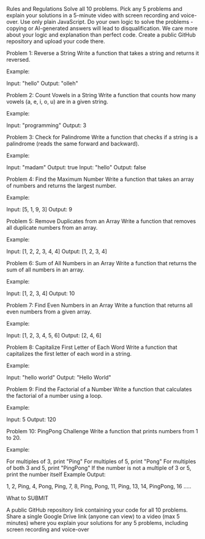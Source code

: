Rules and Regulations
Solve all 10 problems.
Pick any 5 problems and explain your solutions in a 5-minute video with screen recording and voice-over.
Use only plain JavaScript.
Do your own logic to solve the problems - copying or AI-generated answers will lead to disqualification.
We care more about your logic and explanation than perfect code. 
Create a public GitHub repository and upload your code there.




Problem 1: Reverse a String
Write a function that takes a string and returns it reversed.

Example:

Input: "hello"
Output: "olleh"


Problem 2: Count Vowels in a String
Write a function that counts how many vowels (a, e, i, o, u) are in a given string.

Example:

Input: "programming"
Output: 3


Problem 3: Check for Palindrome
Write a function that checks if a string is a palindrome (reads the same forward and backward).

Example:

Input: "madam"
Output: true
Input: "hello"
Output: false


Problem 4: Find the Maximum Number
Write a function that takes an array of numbers and returns the largest number.

Example:

Input: [5, 1, 9, 3]
Output: 9


Problem 5: Remove Duplicates from an Array
Write a function that removes all duplicate numbers from an array.

Example:

Input: [1, 2, 2, 3, 4, 4]
Output: [1, 2, 3, 4]


Problem 6: Sum of All Numbers in an Array
Write a function that returns the sum of all numbers in an array.

Example:

Input: [1, 2, 3, 4]
Output: 10


Problem 7: Find Even Numbers in an Array
Write a function that returns all even numbers from a given array.

Example:

Input: [1, 2, 3, 4, 5, 6]
Output: [2, 4, 6]


Problem 8: Capitalize First Letter of Each Word
Write a function that capitalizes the first letter of each word in a string.

Example:

Input: "hello world"
Output: "Hello World"


Problem 9: Find the Factorial of a Number
Write a function that calculates the factorial of a number using a loop.

Example:

Input: 5
Output: 120


Problem 10: PingPong Challenge
Write a function that prints numbers from 1 to 20.

Example:

For multiples of 3, print "Ping"
For multiples of 5, print "Pong"
For multiples of both 3 and 5, print "PingPong"
If the number is not a multiple of 3 or 5, print the number itself
Example Output:

1, 2, Ping, 4, Pong, Ping, 7, 8, Ping, Pong, 11, Ping, 13, 14, PingPong, 16 …..


What to SUBMIT

A public GitHub repository link containing your code for all 10 problems.
Share a single Google Drive link (anyone can view) to a video (max 5 minutes) where you explain your solutions for any 5 problems, including screen recording and voice-over